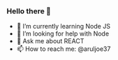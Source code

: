 ### Hello there 👋


- 🌱 I’m currently learning Node JS
- 🤔 I’m looking for help with Node
- 💬 Ask me about REACT
- 📫 How to reach me: @aruljoe37

<!--
**JOEMN96/JOEMN96** is a ✨ _special_ ✨ repository because its `README.md` (this file) appears on your GitHub profile.

Here are some ideas to get you started:

- 🔭 I’m currently working on ...
- 🌱 I’m currently learning Node JS
- 👯 I’m looking to collaborate on ...
- 🤔 I’m looking for help with Node
- 💬 Ask me about REACT
- 📫 How to reach me: @aruljoe37

-->
